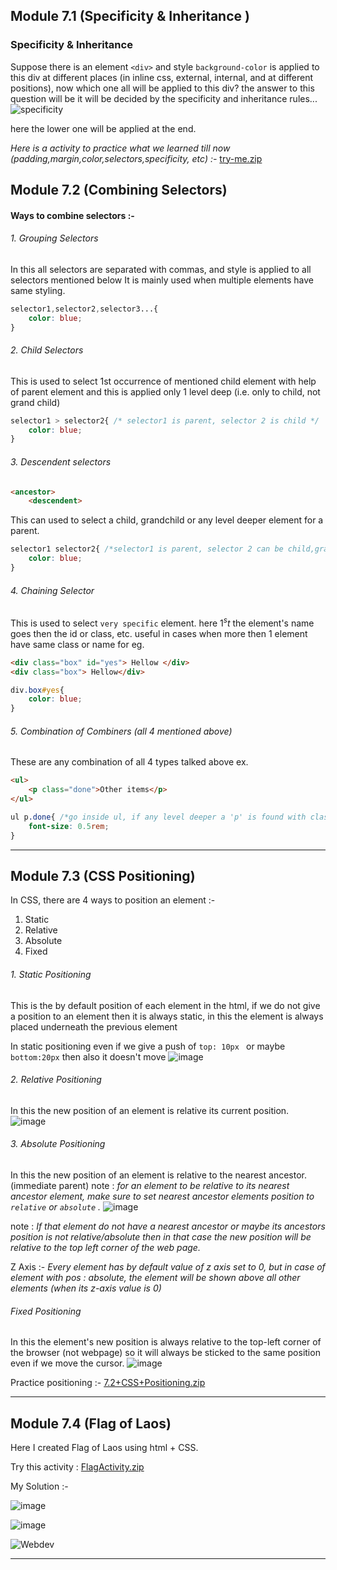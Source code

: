 
## Module 7.1 (Specificity & Inheritance )

### Specificity & Inheritance 
Suppose there is an element `<div>` and style `background-color` is applied to this div
at different places (in inline css, external, internal, and at different positions), now which one all will be applied to this div? 
the answer to this question will be it will be decided by the specificity and inheritance rules... 
![specificity](https://github.com/yashasviyadav1/Webdev-Notes/assets/124666305/b0afa7b7-ee55-427b-abb3-05e4884f7eb9)

here the lower one will be applied at the end.

<i>Here is a activity to practice what we learned till now (padding,margin,color,selectors,specificity, etc) :-  </i> [try-me.zip](https://github.com/yashasviyadav1/Webdev-Notes/files/12159901/7.0%2BCSS%2BCascade.1.zip)




## Module 7.2 (Combining Selectors)

#### Ways to combine selectors :-

###### 1. Grouping Selectors  
In this all selectors are separated with commas, and style is applied to all selectors mentioned below 
It is mainly used when multiple elements have same styling.
```css
selector1,selector2,selector3...{
	color: blue;
}
```

###### 2. Child Selectors
This is used to select 1st occurrence of mentioned child element with help of parent element and this is applied only 1 level deep (i.e. only to child, not grand child)
```css
selector1 > selector2{ /* selector1 is parent, selector 2 is child */
	color: blue;
}
```

###### 3. Descendent selectors 
```html
<ancestor>
	<descendent>
```
This can used to select a child, grandchild or any level deeper element for a parent. 
```css
selector1 selector2{ /*selector1 is parent, selector 2 can be child,grandchild or any element present any level deeper to parent*/
	color: blue;
}
```

###### 4. Chaining Selector 
This is used to select `very specific` element. here $1^st$ the element's name goes then the id or class, etc.
useful in cases when more then 1 element have same class or name
for eg.
```html
<div class="box" id="yes"> Hellow </div>
<div class="box"> Hellow</div>
```

```css
div.box#yes{
	color: blue;
}
```

###### 5. Combination of Combiners (all 4 mentioned above)
These are any combination of all 4 types talked above 
ex.
```html
<ul>
    <p class="done">Other items</p>
</ul>
```

```css
ul p.done{ /*go inside ul, if any level deeper a 'p' is found with class .done, then grab it*/
    font-size: 0.5rem;
}
```

--------


## Module 7.3 (CSS Positioning)

In CSS, there are 4 ways to position an element :- 
1. Static
2. Relative 
3. Absolute
4. Fixed

###### 1. Static Positioning
This is the by default position of each element in the html, if we do not give a position to an element then it is always static, in this the element is always placed underneath the previous element 

In static positioning even if we give a push of `top: 10px ` or maybe `bottom:20px` then also it doesn't move
![image](https://github.com/yashasviyadav1/Web-Dev/assets/124666305/a07d2c75-2fe2-41f3-a20b-b2e33d60158f)


###### 2. Relative Positioning
In this the new position of an element is relative its current position.
![image](https://github.com/yashasviyadav1/Web-Dev/assets/124666305/a7047756-12e2-4955-8eaa-8c83a1fd594c)

###### 3. Absolute Positioning 
In this the new position of an element is relative to the nearest ancestor. (immediate parent)
note : <i> for an element to be relative to its nearest ancestor element, make sure to set nearest ancestor elements position to `relative` or `absolute` .</i>
![image](https://github.com/yashasviyadav1/Web-Dev/assets/124666305/45f463ce-e281-4a2b-b017-9a49437e7c81)

note : <i> If that element do not have a nearest ancestor or maybe its ancestors position is not relative/absolute then in that case the new position will be relative to the top left corner of the web page.</i>

 Z Axis :- <i> Every element has by default value of z axis set to 0, but in case of element with pos : absolute, the element will be shown above all other elements (when its z-axis value is 0)</i>

###### Fixed Positioning 
In this the element's new position is always relative to the top-left corner of the browser (not webpage) so it will always be sticked to the same position even if we move the cursor.
![image](https://github.com/yashasviyadav1/Web-Dev/assets/124666305/cf77cc7a-b825-4758-b1b6-646ee83d99c7)

Practice positioning :- [7.2+CSS+Positioning.zip](https://github.com/yashasviyadav1/Web-Dev/files/12162612/7.2%2BCSS%2BPositioning.zip)

-------


## Module 7.4 (Flag of Laos)

Here I created Flag of Laos using html + CSS.

Try this activity : [FlagActivity.zip](https://github.com/yashasviyadav1/Web-Dev/files/12163008/7.3%2BFlag%2BProject.1.zip)

My Solution :-

![image](https://github.com/yashasviyadav1/Web-Dev/assets/124666305/9fdfd006-82b5-47b8-a1a2-90d368dc6657)

![image](https://github.com/yashasviyadav1/Web-Dev/assets/124666305/6796bb1e-869d-4317-8302-8501fbf20587)

![Webdev](https://github.com/yashasviyadav1/Web-Dev/assets/124666305/ccd24070-232b-4a1f-a1ce-949132545185)


  ---------
  